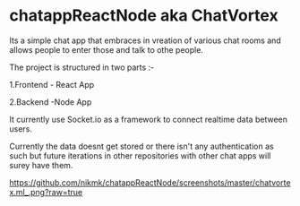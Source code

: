 # chatappReactNode aka ChatVortex

Its a simple chat app that embraces in vreation of various chat rooms and allows people to enter those and talk to othe people.

The project is structured in two parts :-

1.Frontend - React App

2.Backend -Node App

It currently use Socket.io as a framework to connect realtime data between users.

Currently the data doesnt get stored or there isn't any authentication as such but future iterations in other repositories with other chat apps will surey have them.

https://github.com/nikmk/chatappReactNode/screenshots/master/chatvortex.ml_.png?raw=true
